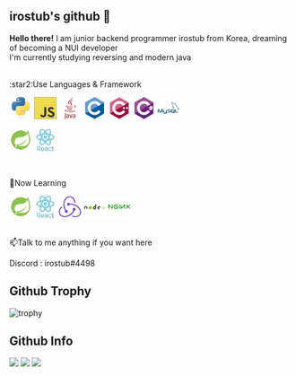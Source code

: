 ## irostub's github 👋

**Hello there!** I am junior backend programmer irostub from Korea, dreaming of becoming a NUI developer  
I'm currently studying reversing and modern java

<br>
:star2:Use Languages & Framework
<p>
<img src="https://github.com/irostub/irostub/blob/master/resources/python-o.png?raw=true">
<img src="https://github.com/irostub/irostub/blob/master/resources/javascript-o.png?raw=true">
<img src="https://github.com/irostub/irostub/blob/master/resources/java-p-w.png?raw=true">
<img src="https://github.com/irostub/irostub/blob/master/resources/c-o.png?raw=true">
<img src="https://github.com/irostub/irostub/blob/master/resources/cpp-o.png?raw=true">
<img src="https://github.com/irostub/irostub/blob/master/resources/csharp-o.png?raw=true">
<img src="https://github.com/irostub/irostub/blob/master/resources/mysql-p-w.png?raw=true">
</p>
<p>
<img src="https://github.com/irostub/irostub/blob/master/resources/spring-o.png?raw=true">
<img src="https://github.com/irostub/irostub/blob/master/resources/react-o-w.png?raw=true">
</p>

<br>

🌱Now Learning

<p>
<img src="https://github.com/irostub/irostub/blob/master/resources/spring-o.png?raw=true">
<img src="https://github.com/irostub/irostub/blob/master/resources/react-o-w.png?raw=true">
<img src="https://github.com/irostub/irostub/blob/master/resources/redux-o.png?raw=true">
<img src="https://github.com/irostub/irostub/blob/master/resources/nodejs-o-w.png?raw=true">
<img src="https://github.com/irostub/irostub/blob/master/resources/nginx-o.png?raw=true">
</p>
<br>
📫Talk to me anything if you want here
<p>
Discord : 
irostub#4498
</p>

## Github Trophy
![trophy](https://github-profile-trophy.vercel.app/?username=irostub&row=1&column=5&theme=dracula)

## Github Info

<p>
  <img src="https://github-readme-stats.vercel.app/api/top-langs/?username=irostub&langs_count=8&exclude_repo=Example-deep-learning-from-scratch&layout=compact&line_height=24&hide_border=true&title_color=d88e82">
  <img src="https://github-readme-stats.vercel.app/api?username=irostub&line_height=24&hide_border=true&title_color=d88e82">
  <img src="https://github-readme-stats.vercel.app/api/wakatime?username=irostub&layout=compact&hide_border=true&title_color=d88e82"">
</p>

<!--
**irostub/irostub** is a ✨ _special_ ✨ repository because its `README.md` (this file) appears on your GitHub profile.

Here are some ideas to get you started:

- 🔭 I’m currently working on ...
- 🌱 I’m currently learning ...
- 👯 I’m looking to collaborate on ...
- 🤔 I’m looking for help with ...
- 💬 Ask me about ...
- 📫 How to reach me: ...
- 😄 Pronouns: ...
- ⚡ Fun fact: ...
  -->
